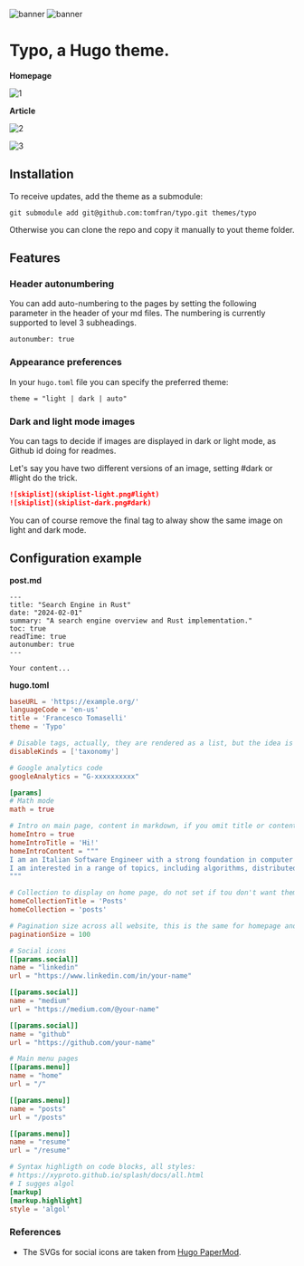 ![banner](https://github.com/tomfran/typo/blob/main/images/banner-light.png#gh-light-mode-only)
![banner](https://github.com/tomfran/typo/blob/main/images/banner-dark.png#gh-dark-mode-only)

# Typo, a Hugo theme.

**Homepage**

![1](https://github.com/tomfran/typo/blob/main/images/1.png)

**Article**

![2](https://github.com/tomfran/typo/blob/main/images/2.png)

![3](https://github.com/tomfran/typo/blob/main/images/3.png)


## Installation

To receive updates, add the theme as a submodule: 
```
git submodule add git@github.com:tomfran/typo.git themes/typo
```

Otherwise you can clone the repo and copy it manually to yout theme folder.

## Features

### Header autonumbering

You can add auto-numbering to the pages by setting the following parameter in 
the header of your md files. The numbering is currently supported to level 3 subheadings.

```
autonumber: true
```

### Appearance preferences

In your `hugo.toml` file you can specify the preferred theme: 

```
theme = "light | dark | auto"
```

### Dark and light mode images

You can tags to decide if images are displayed in dark or light mode, as Github id doing for readmes.

Let's say you have two different versions
of an image, setting #dark or #light do the trick.

```md
![skiplist](skiplist-light.png#light)
![skiplist](skiplist-dark.png#dark)
```

You can of course remove the final tag 
to alway show the same image on light and 
dark mode.

## Configuration example

**post.md**

```
---
title: "Search Engine in Rust"
date: "2024-02-01"
summary: "A search engine overview and Rust implementation."
toc: true 
readTime: true
autonumber: true
---

Your content...
```

**hugo.toml**

```toml
baseURL = 'https://example.org/'
languageCode = 'en-us'
title = 'Francesco Tomaselli'
theme = 'Typo'

# Disable tags, actually, they are rendered as a list, but the idea is to disable them.
disableKinds = ['taxonomy']

# Google analytics code
googleAnalytics = "G-xxxxxxxxxx"

[params]
# Math mode
math = true

# Intro on main page, content in markdown, if you omit title or content the other can be displayed
homeIntro = true
homeIntroTitle = 'Hi!'
homeIntroContent = """
I am an Italian Software Engineer with a strong foundation in computer science and a passion for solving complex problems.
I am interested in a range of topics, including algorithms, distributed systems, databases, and information retrieval.
"""

# Collection to display on home page, do not set if tou don't want them
homeCollectionTitle = 'Posts'
homeCollection = 'posts'

# Pagination size across all website, this is the same for homepage and single list page
paginationSize = 100

# Social icons
[[params.social]]
name = "linkedin"
url = "https://www.linkedin.com/in/your-name"

[[params.social]]
name = "medium"
url = "https://medium.com/@your-name"

[[params.social]]
name = "github"
url = "https://github.com/your-name"

# Main menu pages
[[params.menu]]
name = "home"
url = "/"

[[params.menu]]
name = "posts"
url = "/posts"

[[params.menu]]
name = "resume"
url = "/resume"

# Syntax highligth on code blocks, all styles: 
# https://xyproto.github.io/splash/docs/all.html
# I sugges algol
[markup]
[markup.highlight]
style = 'algol'
```

### References

- The SVGs for social icons are taken from [Hugo PaperMod](https://github.com/adityatelange/hugo-PaperMod).